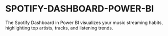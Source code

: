# SPOTIFY-DASHBOARD-POWER-BI
The Spotify Dashboard in Power BI visualizes your music streaming habits, highlighting top artists, tracks, and listening trends.
